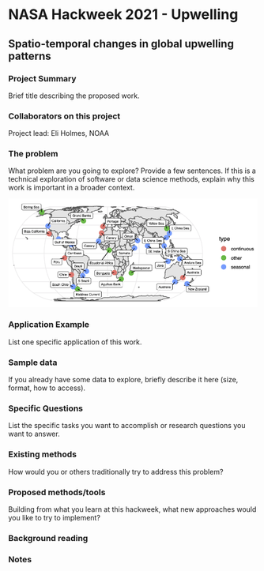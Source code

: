 # NASA Hackweek 2021 - Upwelling

## Spatio-temporal changes in global upwelling patterns

### Project Summary

Brief title describing the proposed work.

### Collaborators on this project

Project lead: Eli Holmes, NOAA

### The problem

What problem are you going to explore? Provide a few sentences. If this is a technical exploration of software or data science methods, explain why this work is important in a broader context.

![](images/upwelling_zones_crop.png)

### Application Example

List one specific application of this work.

### Sample data

If you already have some data to explore, briefly describe it here (size, format, how to access).

### Specific Questions

List the specific tasks you want to accomplish or research questions you want to answer.

### Existing methods

How would you or others traditionally try to address this problem?

### Proposed methods/tools

Building from what you learn at this hackweek, what new approaches would you like to try to implement?

### Background reading

### Notes



